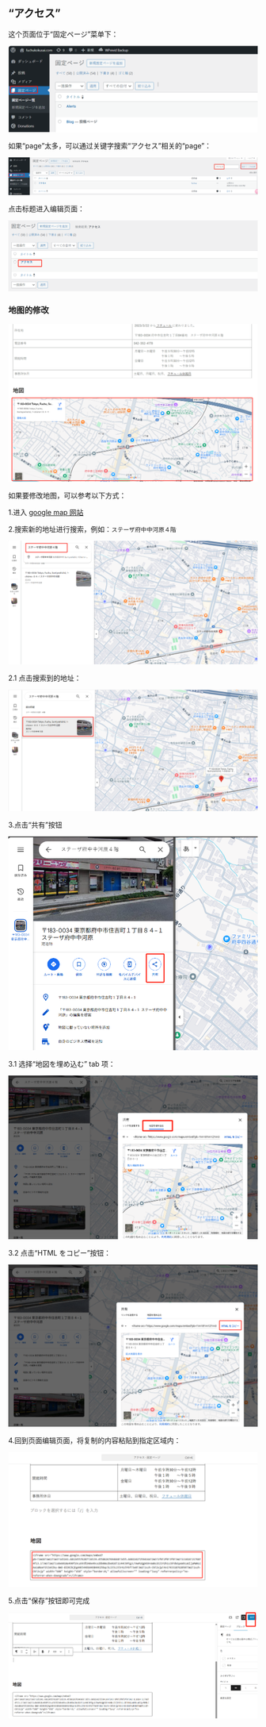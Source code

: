 ## “アクセス”

这个页面位于“固定ページ”菜单下：

![alt text](../../../images2/img2-1/image.png)

如果“page”太多，可以通过关键字搜索“アクセス”相关的“page”：

![alt text](../../../images2/img2-1/image-30.png)

点击标题进入编辑页面：

![alt text](../../../images2/img2-1/image-31.png)

### 地图的修改

![alt text](../../../images2/img2-1/image-32.png)

如果要修改地图，可以参考以下方式：

1.进入 [google map 网站](https://www.google.com/maps)

2.搜索新的地址进行搜索，例如：`ステーザ府中中河原４階`

![alt text](../../../images2/img2-1/image-33.png)

2.1 点击搜索到的地址：

![alt text](../../../images2/img2-1/image-34.png)

3.点击“共有”按钮

![alt text](../../../images2/img2-1/image-35.png)

3.1 选择“地図を埋め込む” tab 项：

![alt text](../../../images2/img2-1/image-36.png)

3.2 点击“HTML をコピー”按钮：

![alt text](../../../images2/img2-1/image-37.png)

4.回到页面编辑页面，将复制的内容粘贴到指定区域内：

![alt text](../../../images2/img2-1/image-38.png)

5.点击“保存”按钮即可完成

![alt text](../../../images2/img2-1/image-39.png)


